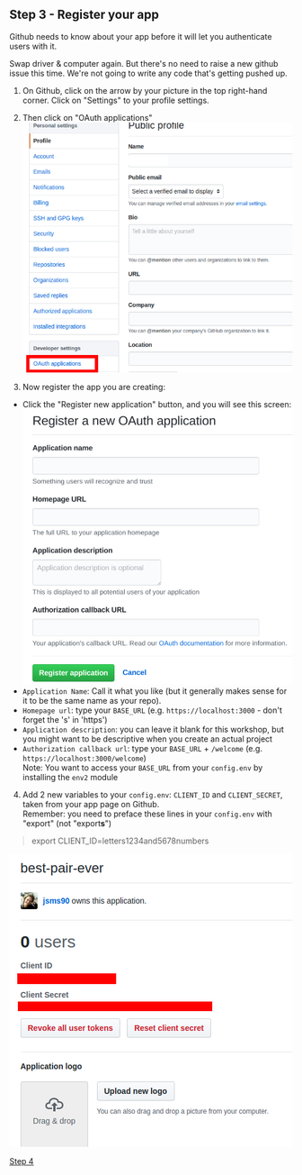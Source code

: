 ## Step 3 - Register your app

Github needs to know about your app before it will let you authenticate users with it.

Swap driver & computer again. But there's no need to raise a new github issue this time. We're not going to write any code that's getting pushed up.

1. On Github, click on the arrow by your picture in the top right-hand corner. Click on "Settings" to your profile settings.

2. Then click on "OAuth applications"  
![Github settings](./images/github-settings.png)

3. Now register the app you are creating:  
  + Click the "Register new application" button, and you will see this screen:
  ![register application page](./images/register-app.png)
  + `Application Name`: Call it what you like (but it generally makes sense for it to be the same name as your repo).  
  + `Homepage url`: type your `BASE_URL` (e.g. `https://localhost:3000` - don't forget the 's' in 'https')  
  + `Application description`: you can leave it blank for this workshop, but you might want to be descriptive when you create an actual project
  + `Authorization callback url`: type your `BASE_URL` + `/welcome` (e.g. `https://localhost:3000/welcome`)  
  Note: You want to access your `BASE_URL` from your `config.env` by installing the `env2` module

4. Add 2 new variables to your `config.env`: `CLIENT_ID` and `CLIENT_SECRET`, taken from your app page on Github.  
Remember: you need to preface these lines in your `config.env` with "export" (not "export**s**")  
> export CLIENT_ID=letters1234and5678numbers  

![getting your client ID and secret from Github](./images/client-id-and-secret.png)

[Step 4](./step4.md)
